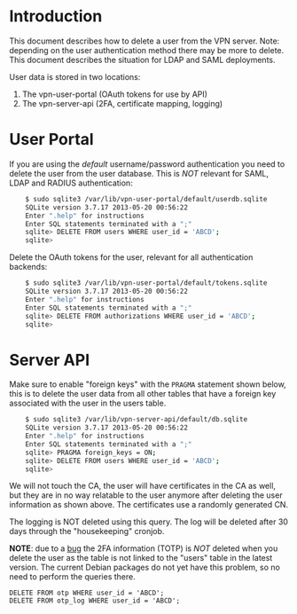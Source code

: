 # Introduction

This document describes how to delete a user from the VPN server. Note: 
depending on the user authentication method there may be more to delete. This
document describes the situation for LDAP and SAML deployments.

User data is stored in two locations:

1. The vpn-user-portal (OAuth tokens for use by API)
2. The vpn-server-api (2FA, certificate mapping, logging)

# User Portal

If you are using the *default* username/password authentication you need to 
delete the user from the user database. This is *NOT* relevant for SAML, LDAP 
and RADIUS authentication:

```bash
    $ sudo sqlite3 /var/lib/vpn-user-portal/default/userdb.sqlite
    SQLite version 3.7.17 2013-05-20 00:56:22
    Enter ".help" for instructions
    Enter SQL statements terminated with a ";"
    sqlite> DELETE FROM users WHERE user_id = 'ABCD';
    sqlite> 
```

Delete the OAuth tokens for the user, relevant for all authentication backends:

```bash
    $ sudo sqlite3 /var/lib/vpn-user-portal/default/tokens.sqlite
    SQLite version 3.7.17 2013-05-20 00:56:22
    Enter ".help" for instructions
    Enter SQL statements terminated with a ";"
    sqlite> DELETE FROM authorizations WHERE user_id = 'ABCD';
    sqlite> 
```

# Server API

Make sure to enable "foreign keys" with the `PRAGMA` statement shown below, 
this is to delete the user data from all other tables that have a foreign key
associated with the user in the users table.

```bash
    $ sudo sqlite3 /var/lib/vpn-server-api/default/db.sqlite
    SQLite version 3.7.17 2013-05-20 00:56:22
    Enter ".help" for instructions
    Enter SQL statements terminated with a ";"
    sqlite> PRAGMA foreign_keys = ON;
    sqlite> DELETE FROM users WHERE user_id = 'ABCD';
    sqlite> 
```

We will not touch the CA, the user will have certificates in the CA as well,
but they are in no way relatable to the user anymore after deleting the user
information as shown above. The certificates use a randomly generated CN.

The logging is NOT deleted using this query. The log will be deleted after 30
days through the "housekeeping" cronjob.

**NOTE**: due to a [bug](https://github.com/eduvpn/vpn-server-api/issues/71) 
the 2FA information (TOTP) is *NOT* deleted when you delete the user as the 
table is not linked to the "users" table in the latest version. The current 
Debian packages do not yet have this problem, so no need to perform the queries 
there.

    DELETE FROM otp WHERE user_id = 'ABCD';
    DELETE FROM otp_log WHERE user_id = 'ABCD';

